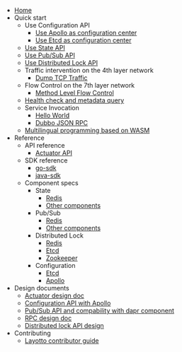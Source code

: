 - [Home](/en/README.md)
- Quick start
  - Use Configuration API
    - [Use Apollo as configuration center](en/start/configuration/start-apollo.md)
    - [Use Etcd as configuration center](en/start/configuration/start.md)
  - [Use State API](en/start/state/start.md)
  - [Use Pub/Sub API](en/start/pubsub/start.md)
  - [Use Distributed Lock API](en/start/lock/start.md)
  - Traffic intervention on the 4th layer network
    - [Dump TCP Traffic](en/start/network_filter/tcpcopy.md)
  - Flow Control on the 7th layer network
    - [Method Level Flow Control](en/start/stream_filter/flow_control.md)
  - [Health check and metadata query](en/start/actuator/start.md)
  - Service Invocation
    - [Hello World](en/start/rpc/helloworld.md)
    - [Dubbo JSON RPC](en/start/rpc/dubbo_json_rpc.md)
  - [Multilingual programming based on WASM](en/start/wasm/start.md)
- Reference
  - API reference
    - [Actuator API](en/api_reference/actuator/actuator.md)
  - SDK reference
    - [go-sdk](en/sdk_reference/go/start.md)
    - [java-sdk](en/sdk_reference/java/start.md)
  - Component specs
    - State
      - [Redis](en/component_specs/state/redis.md)
      - [Other components](en/component_specs/state/others.md)
    - Pub/Sub
      - [Redis](en/component_specs/pubsub/redis.md)
      - [Other components](en/component_specs/pubsub/others.md)
    - Distributed Lock
      - [Redis](en/component_specs/lock/redis.md)  
      - [Etcd](en/component_specs/lock/etcd.md)
      - [Zookeeper](zh/component_specs/lock/zookeeper.md)
    - Configuration
      - [Etcd](en/component_specs/configuration/etcd.md)
      - [Apollo](en/component_specs/configuration/apollo.md)
- Design documents
  - [Actuator design doc](en/design/actuator/actuator-design-doc.md)
  - [Configuration API with Apollo](en/design/configuration/configuration-api-with-apollo.md)
  - [Pub/Sub API and compability with dapr component](en/design/pubsub/pubsub-api-and-compability-with-dapr-component.md)
  - [RPC design doc](en/design/rpc/rpc-design-doc.md)
  - [Distributed lock API design](en/design/lock/lock-api-design.md)  
- Contributing
  - [Layotto contributor guide](en/development/CONTRIBUTING.md) 